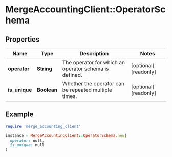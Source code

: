# MergeAccountingClient::OperatorSchema

## Properties

| Name | Type | Description | Notes |
| ---- | ---- | ----------- | ----- |
| **operator** | **String** | The operator for which an operator schema is defined. | [optional][readonly] |
| **is_unique** | **Boolean** | Whether the operator can be repeated multiple times. | [optional][readonly] |

## Example

```ruby
require 'merge_accounting_client'

instance = MergeAccountingClient::OperatorSchema.new(
  operator: null,
  is_unique: null
)
```

